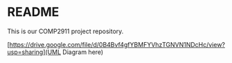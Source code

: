 # README #

This is our COMP2911 project repository.

[https://drive.google.com/file/d/0B4Bvf4gfYBMFYVhzTGNVN1NDcHc/view?usp=sharing](UML Diagram here)